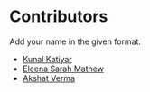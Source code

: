 # Contributors

Add your name in the given format.

- [Kunal Katiyar](https://github.com/kunal2812/)
- [Eleena Sarah Mathew](https://github.com/eleensmathew/)
- [Akshat Verma](https://github.com/akshatvermavi/)
